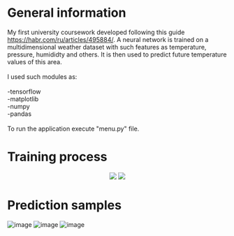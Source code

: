 # General information
My first university coursework developed following this guide https://habr.com/ru/articles/495884/. A neural network is trained on a multidimensional weather dataset with such features as temperature, pressure, humididty and others. It is then used to predict future temperature values of this area.<br /><br />
I used such modules as:<br /><br />
-tensorflow<br />
-matplotlib<br />
-numpy<br />
-pandas<br /><br />
To run the application execute "menu.py" file.
# Training process
<p align="center">
  <img src="https://user-images.githubusercontent.com/35616551/236787486-1dbecab0-2395-4542-a6c1-0e7de94d8bd7.png" />
  <img src="https://user-images.githubusercontent.com/35616551/236787508-8e0496ed-2954-4b99-9c3a-90ec16caabf7.png" />

# Prediction samples
![image](https://user-images.githubusercontent.com/35616551/236783229-a55c8aa5-b2c3-458c-8a1b-2062eb3216b4.png)
![image](https://user-images.githubusercontent.com/35616551/236783336-56b9a312-750b-4744-b74b-2003b963e4df.png)
![image](https://user-images.githubusercontent.com/35616551/236783397-c289c047-723a-4b99-b670-2c3a163a2dee.png)
</p>

